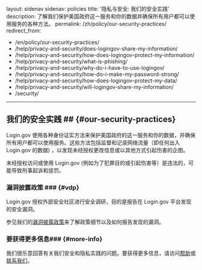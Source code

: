 layout: sidenav
sidenav: policies
title: '隐私与安全: 我们的安全实践'
description: 了解我们保护美国政府这一服务和你的数据并确保所有用户都可以使用服务的各种方法。
permalink: /zh/policy/our-security-practices/
redirect_from:
  - /en/policy/our-security-practices/
  - /help/privacy-and-security/does-logingov-share-my-information/
  - /help/privacy-and-security/how-does-logingov-protect-my-information/
  - /help/privacy-and-security/what-is-phishing/
  - /help/privacy-and-security/why-do-i-have-to-use-logingov/
  - /help/privacy-and-security/how-do-i-make-my-password-strong/
  - /help/privacy-and-security/how-does-logingov-protect-my-data/
  - /help/privacy-and-security/will-logingov-share-my-information/
  - /security/
---

## 我们的安全实践 ## {#our-security-practices}
 Login.gov 使用各种身份证实方法来保护美国政府的这一服务和你的数据，并确保所有用户都可以使用服务。这些方法包括监督和记录网络流量（即任何出入 Login.gov 的数据) ，以发现未经授权更改信息或以其他方式引起伤害的企图。

未经授权访问或使用 Login.gov (例如为了犯罪目的或引起伤害等）是违法的，可能导致刑事起诉和惩罚。

### 漏洞披露政策 ### {#vdp}
 Login.gov 授权外部安全社区进行安全调研，目的是报告在 Login.gov 平台发现的安全漏洞。

参见我们的[漏洞披露政策](https://handbook.tts.gsa.gov/general-information-and-resources/tech-policies/responding-to-public-disclosure-vulnerabilities/)来了解政策细节以及如何报告发现的漏洞。

### 要获得更多信息### {#more-info}

我们很乐意回答有关我们安全和隐私实践的问题。要获得更多信息，请访问[帮助](/help/)或[联系我们](/contact/)。
